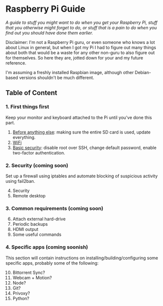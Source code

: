 Raspberry Pi Guide
===

*A guide to stuff you might want to do when you get your Raspberry Pi, stuff that you otherwise might forget to do, or stuff that is a pain to do when you find out you should have done them earlier.*

Disclaimer: I'm not a Raspberry Pi guru, or even someone who knows a lot about Linux in general, but when I got my Pi I had to figure out many things about both that would be a waste for any other non-guru to also figure out for themselves. So here they are, jotted down for your and my future reference.

I'm assuming a freshly installed Raspbian image, although other Debian-based versions shouldn't be much different.


## Table of Content

### 1. First things first

Keep your monitor and keyboard attached to the Pi until you've done this part.

1. [Before anything else][1.1]: making sure the entire SD card is used, update everything.
2. [WiFi][1.2]
3. [Basic security][1.3]: disable root over SSH, change default password, enable two-factor authentication.

[1.1]: ./1.1-before-anything-else.md
[1.2]: ./1.2-wifi.md
[1.3]: ./1.3-ssh.md

### 2. Security (coming soon)

Set up a firewall using iptables and automate blocking of suspicious activity using fail2ban.

4. Security
5. Remote desktop

### 3. Common requirements (coming soon)

6. Attach external hard-drive
7. Periodic backups
8. HDMI output
9. Some useful commands

### 4. Specific apps (coming soonish)

This section will contain instructions on installing/building/configuring some specific apps, probably some of the following:

10.  Bittorrent Sync?
11.  Webcam + Motion?
12.  Node?
13.  Git?
14.  Privoxy?
15.  Python?

